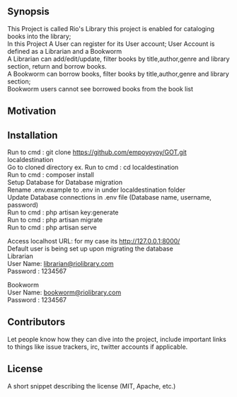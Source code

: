 ## Synopsis
This Project is called Rio's Library this project is enabled for cataloging books into the library; <br />
In this Project A User can register for its User account; User Account is defined as a Librarian and a Bookworm <br />
A Librarian can add/edit/update, filter books by title,author,genre and library section, return and borrow books. <br />
A Bookworm can borrow books, filter books by title,author,genre and library section; <br />
Bookworm users cannot see borrowed books from the book list

## Motivation


## Installation

Run to cmd : git clone https://github.com/empoyoyoy/GOT.git localdestination <br />
Go to cloned directory ex.  Run to cmd : cd localdestination <br />
Run to cmd : composer install <br />
Setup Database  for Database  migration <br />
Rename .env.example to .env in under localdestination folder <br />
Update Database connections in .env file (Database name, username, password) <br />
Run to cmd : php artisan key:generate <br />
Run to cmd : php artisan migrate <br />
Run to cmd : php artisan serve <br />

Access localhost URL: for my case its http://127.0.0.1:8000/ <br />
Default user is being set up upon migrating the database  <br />
Librarian <br />
User Name: librarian@riolibrary.com <br />
Password : 1234567 <br />

Bookworm <br />
User Name: bookworm@riolibrary.com <br />
Password : 1234567 <br />

## Contributors

Let people know how they can dive into the project, include important links to things like issue trackers, irc, twitter accounts if applicable.

## License

A short snippet describing the license (MIT, Apache, etc.)

